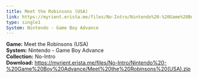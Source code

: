 ```yaml
---
title: Meet the Robinsons (USA)
link: https://myrient.erista.me/files/No-Intro/Nintendo%20-%20Game%20Boy%20Advance/Meet%20the%20Robinsons%20(USA).zip
type: single1
System: Nintendo - Game Boy Advance
---
```

<b>Game:</b> Meet the Robinsons (USA)<br>
<b>System:</b> Nintendo - Game Boy Advance<br>
<b>Collection:</b> No-Intro<br>
<b>Download:</b> https://myrient.erista.me/files/No-Intro/Nintendo%20-%20Game%20Boy%20Advance/Meet%20the%20Robinsons%20(USA).zip